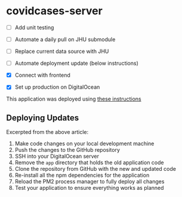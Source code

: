 # covidcases-server

* [ ] Add unit testing
* [ ] Automate a daily pull on JHU submodule
* [ ] Replace current data source with JHU
* [ ] Automate deployment update (below instructions)
* [x] Connect with frontend
* [x] Set up production on DigitalOcean


This application was deployed using [these instructions](https://coderrocketfuel.com/article/create-and-deploy-an-express-rest-api-to-a-digitalocean-server)

## Deploying Updates

Excerpted from the above article:

1. Make code changes on your local development machine
2. Push the changes to the GitHub repository
3. SSH into your DigitalOcean server
4. Remove the `app` directory that holds the old application code
5. Clone the repository from GitHub with the new and updated code
6. Re-install all the npm dependencies for the application
7. Reload the PM2 process manager to fully deploy all changes
8. Test your application to ensure everything works as planned
